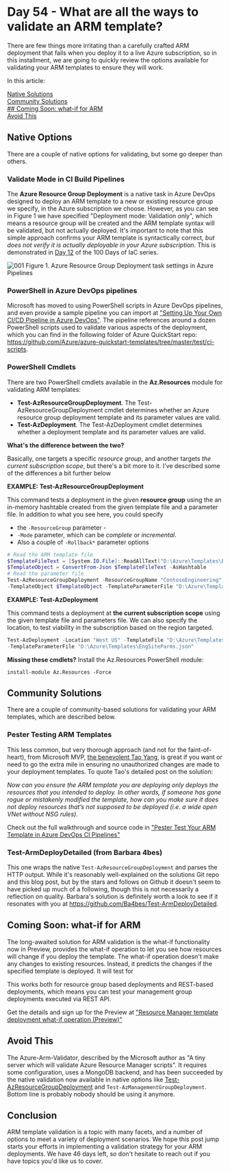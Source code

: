# Day 54 - What are all the ways to validate an ARM template?

There are few things more irritating than a carefully crafted ARM deployment that fails when you deploy it to a live Azure subscription, so in this installment, we are going to quickly review the options available for validating your ARM templates to ensure they will work.

In this article:

[Native Solutions](#native-solutions) </br>
[Community Solutions](#community-solutions) </br>
[## Coming Soon: what-if for ARM](#coming-soon-what-if-for-arm) </br>
[Avoid This](#avoid-this) </br>

## Native Options

There are a couple of native options for validating, but some go deeper than others.

### Validate Mode in CI Build Pipelines

The **Azure Resource Group Deployment** is a native task in Azure DevOps designed to deploy an ARM template to a new or existing resource group we specify, in the Azure subscription we choose. However, as you can see in Figure 1 we have specified "Deployment mode: Validation only", which means a resource group will be created and the ARM template syntax will be validated, but not actually deployed. It's important to note that this simple approach confirms your ARM template is syntactically correct, *but does not verify it is actually deployable in your Azure subscription*. This is demonstrated in [Day 12](https://raw.githubusercontent.com/starkfell/100DaysOfIaC/master/articles/day.12.contin.integration.md) of the 100 Days of IaC series.

![001](https://github.com/starkfell/100DaysOfIaC/blob/master/images/day54/figure1.png)
Figure 1. Azure Resource Group Deployment task settings in Azure Pipelines

### PowerShell in Azure DevOps pipelines

Microsoft has moved to using PowerShell scripts in Azure DevOps pipelines, and even provide a sample pipeline you can import at ["Setting Up Your Own CI/CD Pipeline in Azure DevOps"](https://github.com/Azure/azure-quickstart-templates/tree/master/test/pipeline). The pipeline references around a dozen PowerShell scripts used to validate various aspects of the deployment, which you can find in the following folder of Azure QuickStart repo: https://github.com/Azure/azure-quickstart-templates/tree/master/test/ci-scripts. 

### PowerShell Cmdlets

There are two PowerShell cmdlets available in the **Az.Resources** module for validating ARM templates:

- **Test-AzResourceGroupDeployment**. The Test-AzResourceGroupDeployment cmdlet determines whether an Azure resource group deployment template and its parameter values are valid.
- **Test-AzDeployment**. The Test-AzDeployment cmdlet determines whether a deployment template and its parameter values are valid.

**What's the difference between the two?**

Basically, one targets a specific *resource group*, and another targets *the current subscription scope*, but there's a bit more to it. I've described some of the differences a bit further below

**EXAMPLE: Test-AzResourceGroupDeployment**

This command tests a deployment in the given **resource group** using the an in-memory hashtable created from the given template file and a parameter file. In addition to what you see here, you could specify 
- the `-ResourceGroup` parameter -
- `-Mode` parameter, which can be *complete* or *incremental*.
- Also a couple of `-Rollback*` parameter options

``` PowerShell
# Read the ARM template file 
$TemplateFileText = [System.IO.File]::ReadAllText("D:\Azure\Templates\EngineeringSite.json")
$TemplateObject = ConvertFrom-Json $TemplateFileText -AsHashtable
# Read the parameter file
Test-AzResourceGroupDeployment -ResourceGroupName "ContosoEngineering" `
-TemplateObject $TemplateObject -TemplateParameterFile "D:\Azure\Templates\EngSiteParams.json"
```

**EXAMPLE: Test-AzDeployment**

 This command tests a deployment at **the current subscription scope** using the given template file and parameters file. We can also specify the location, to test viability in the subscription based on the region targeted.

``` PowerShell
Test-AzDeployment -Location "West US" -TemplateFile "D:\Azure\Templates\EngineeringSite.json" `
-TemplateParameterFile "D:\Azure\Templates\EngSiteParms.json"
```

**Missing these cmdlets?** Install the Az.Resources PowerShell module:

`install-module Az.Resources -Force`

## Community Solutions

There are a couple of community-based solutions for validating your ARM templates, which are described below.

### Pester Testing ARM Templates

This less common, but very thorough approach (and not for the faint-of-heart), from Microsoft MVP, [the benevolent Tao Yang](https://blog.tyang.org/2018/09/12/pester-test-your-arm-template-in-azure-devops-ci-pipelines/), is great if you want or need to go the extra mile in ensuring no unauthorized changes are made to your deployment templates. To quote Tao's detailed post on the solution:

*Now can you ensure the ARM template you are deploying only deploys the resources that you intended to deploy. In other words, if someone has gone rogue or mistakenly modified the template, how can you make sure it does not deploy resources that’s not supposed to be deployed (i.e. a wide open VNet without NSG rules).*

Check out the full walkthrough and source code in ["Pester Test Your ARM Template in Azure DevOps CI Pipelines"](https://blog.tyang.org/2018/09/12/pester-test-your-arm-template-in-azure-devops-ci-pipelines/)

### Test-ArmDeployDetailed (from Barbara 4bes)

This one wraps the native `Test-AzResourceGroupDeployment` and parses the HTTP output. While it's reasonably well-explained on the solutions Git repo and this blog post, but by the stars and follows on Github it doesn't seem to have picked up much of a following, though this is not necessarily a reflection on quality. Barbara's solution is definitely worth a look to see if it resonates with you at https://github.com/Ba4bes/Test-ArmDeployDetailed.

## Coming Soon: what-if for ARM

The long-awaited solution for ARM validation is the what-if functionality now in Preview, provides the what-if operation to let you see how resources will change if you deploy the template. The what-if operation doesn't make any changes to existing resources. Instead, it predicts the changes if the specified template is deployed. It will test for 

This works both for resource group based deployments and REST-based deployments, which means you can test your management group deployments executed via REST API.

Get the details and sign up for the Preview at ["Resource Manager template deployment what-if operation (Preview)"](https://docs.microsoft.com/en-us/azure/azure-resource-manager/template-deploy-what-if)

## Avoid This

The Azure-Arm-Validator, described by the Microsoft author as "A tiny server which will validate Azure Resource Manager scripts". It requires some configuration, uses a MongoDB backend, and has been succeeded by the native validation now available in native options like [Test-AzResourceGroupDeployment](https://docs.microsoft.com/en-us/powershell/module/az.resources/test-azresourcegroupdeployment?view=azps-3.0.0) and `Test-AzManagementGroupDeployment`. Bottom line is probably nobody should be using it anymore.

## Conclusion 

ARM template validation is a topic with many facets, and a number of options to meet a variety of deployment scenarios. We hope this post jump starts your efforts in implementing a validation strategy for your ARM deployments. We have 46 days left, so don't hesitate to reach out if you have topics you'd like us to cover.